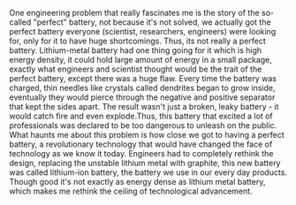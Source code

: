 One engineering problem that really fascinates me is the story of the so-called "perfect" battery, not because it's not solved, we actually got the perfect battery everyone (scientist, researchers, engineers) were looking for, only for it to have huge shortcomings. Thus, its not really a perfect battery. 
Lithium-metal battery had one thing going for it which is high energy density, it could hold large amount of energy in a small package, exactly what engineers and scientist thought would be the trait of the perfect battery, except there was a huge flaw. Every time the battery was charged, thin needles like crystals called dendrites began to grow inside, eventually they would pierce through the negative and positive separator that kept the sides apart. The result wasn't just a broken, leaky battery - it would catch fire and even explode.Thus, this battery that excited a lot of professionals was declared to be too dangerous to unleash on the public.
What haunts me about this problem is how close we got to having a perfect battery, a revolutionary technology that would have changed the face of technology as we know it today. Engineers had to completely rethink the design, replacing the unstable lithium metal with graphite, this new battery was called lithium-ion battery, the battery we use in our every day products. Though good it's not exactly as energy dense as lithium metal battery, which makes me rethink the ceiling of technological advancement.

